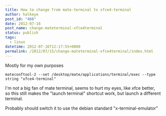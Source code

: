 ```yaml
---
title: How to change from mate-terminal to xfce4-terminal
author: halkeye
post_id: "466"
date: 2012-07-16
post_name: change-mateterminal-xfce4terminal
status: publish
tags:
  - linux
datetime: 2012-07-16T12:17:55+0800
permalink: /2012/07/15/change-mateterminal-xfce4terminal/index.html
---
```


Mostly for my own purposes

`mateconftool-2 --set /desktop/mate/applications/terminal/exec --type string "xfce4-terminal"`

I'm not a big fan of mate terminal, seems to hurt my eyes, like xfce better, so this still makes the "launch terminal" shortcut work, but launch a different terminal.

Probably should switch it to use the debian standard "x-terminal-emulator"
